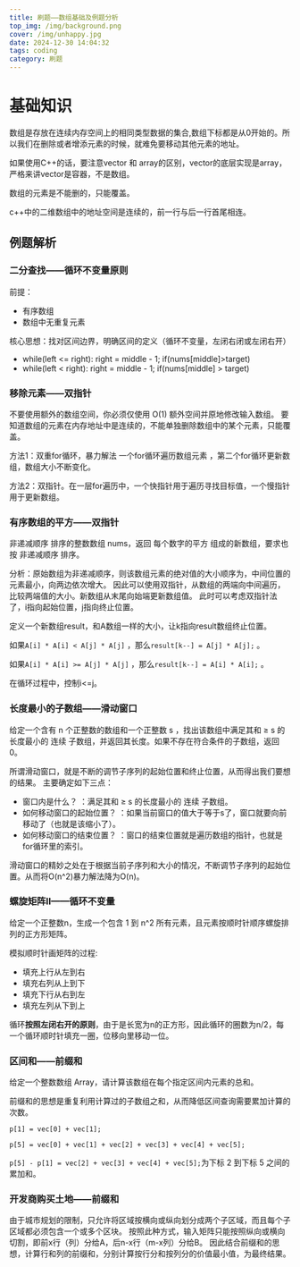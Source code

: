```yaml
---
title: 刷题——数组基础及例题分析
top_img: /img/background.png
cover: /img/unhappy.jpg
date: 2024-12-30 14:04:32
tags: coding
category: 刷题
---
```

# 基础知识
数组是存放在连续内存空间上的相同类型数据的集合,数组下标都是从0开始的。所以我们在删除或者增添元素的时候，就难免要移动其他元素的地址。

如果使用C++的话，要注意vector 和 array的区别，vector的底层实现是array，严格来讲vector是容器，不是数组。

数组的元素是不能删的，只能覆盖。

c++中的二维数组中的地址空间是连续的，前一行与后一行首尾相连。

## 例题解析
### 二分查找——循环不变量原则

前提：
- 有序数组
- 数组中无重复元素

核心思想：找对区间边界，明确区间的定义（循环不变量，左闭右闭或左闭右开）
- while(left <= right): right = middle - 1; if(nums[middle]>target)
- while(left < right): right = middle - 1; if(nums[middle] > target)

### 移除元素——双指针
不要使用额外的数组空间，你必须仅使用 O(1) 额外空间并原地修改输入数组。
要知道数组的元素在内存地址中是连续的，不能单独删除数组中的某个元素，只能覆盖。

方法1：双重for循环，暴力解法
一个for循环遍历数组元素 ，第二个for循环更新数组，数组大小不断变化。

方法2：双指针。在一层for遍历中，一个快指针用于遍历寻找目标值，一个慢指针用于更新数组。

### 有序数组的平方——双指针
非递减顺序 排序的整数数组 nums，返回 每个数字的平方 组成的新数组，要求也按 非递减顺序 排序。

分析：原始数组为非递减顺序，则该数组元素的绝对值的大小顺序为，中间位置的元素最小，向两边依次增大。
因此可以使用双指针，从数组的两端向中间遍历，比较两端值的大小。新数组从末尾向始端更新数组值。
此时可以考虑双指针法了，i指向起始位置，j指向终止位置。

定义一个新数组result，和A数组一样的大小，让k指向result数组终止位置。

如果`A[i] * A[i] < A[j] * A[j]` ，那么`result[k--] = A[j] * A[j];` 。

如果`A[i] * A[i] >= A[j] * A[j]` ，那么`result[k--] = A[i] * A[i];` 。

在循环过程中，控制i<=j。

### 长度最小的子数组——滑动窗口
给定一个含有 n 个正整数的数组和一个正整数 s ，找出该数组中满足其和 ≥ s 的长度最小的 连续 子数组，并返回其长度。如果不存在符合条件的子数组，返回 0。

所谓滑动窗口，就是不断的调节子序列的起始位置和终止位置，从而得出我们要想的结果。
主要确定如下三点：
- 窗口内是什么？ ：满足其和 ≥ s 的长度最小的 连续 子数组。
- 如何移动窗口的起始位置？ ：如果当前窗口的值大于等于s了，窗口就要向前移动了（也就是该缩小了）。
- 如何移动窗口的结束位置？ ：窗口的结束位置就是遍历数组的指针，也就是for循环里的索引。

滑动窗口的精妙之处在于根据当前子序列和大小的情况，不断调节子序列的起始位置。从而将O(n^2)暴力解法降为O(n)。

### 螺旋矩阵II——循环不变量
给定一个正整数n，生成一个包含 1 到 n^2 所有元素，且元素按顺时针顺序螺旋排列的正方形矩阵。

模拟顺时针画矩阵的过程:
- 填充上行从左到右 
- 填充右列从上到下 
- 填充下行从右到左 
- 填充左列从下到上

循环**按照左闭右开的原则**，由于是长宽为n的正方形，因此循环的圈数为n/2，每一个循环顺时针填充一圈，位移向里移动一位。

### 区间和——前缀和
给定一个整数数组 Array，请计算该数组在每个指定区间内元素的总和。

前缀和的思想是重复利用计算过的子数组之和，从而降低区间查询需要累加计算的次数。

`p[1] = vec[0] + vec[1];`

`p[5] = vec[0] + vec[1] + vec[2] + vec[3] + vec[4] + vec[5];`

`p[5] - p[1] = vec[2] + vec[3] + vec[4] + vec[5];`为下标 2 到下标 5 之间的累加和。

### 开发商购买土地——前缀和
由于城市规划的限制，只允许将区域按横向或纵向划分成两个子区域，而且每个子区域都必须包含一个或多个区块。
按照此种方式，输入矩阵只能按照纵向或横向切割，即前x行（列）分给A，后n-x行（m-x列）分给B。
因此结合前缀和的思想，计算行和列的前缀和，分别计算按行分和按列分的价值最小值，为最终结果。